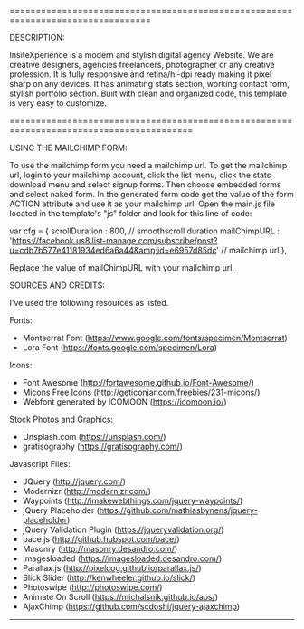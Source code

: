 =================================================================================

DESCRIPTION:

InsiteXperience is a modern and stylish digital agency Website. We are creative designers, agencies
freelancers, photographer or any creative profession. It is fully responsive and retina/hi-dpi ready
making it pixel sharp on any devices. It has animating stats section, working contact form, 
stylish portfolio section. 
Built with clean and organized code, this template is very easy to customize.

=========================================================================================


USING THE MAILCHIMP FORM:

To use the mailchimp form you need a mailchimp url. To get the mailchimp url, login to 
your mailchimp account, click the list menu, click the stats download menu and select signup forms. 
Then choose embedded forms and select naked form. In the generated form code get the value of 
the form ACTION attribute and use it as your mailchimp url. Open the main.js file located
in the template's "js" folder and look for this line of code: 

var cfg = {
    scrollDuration : 800, // smoothscroll duration
    mailChimpURL   : 'https://facebook.us8.list-manage.com/subscribe/post?u=cdb7b577e41181934ed6a6a44&amp;id=e6957d85dc'   // mailchimp url
},

Replace the value of mailChimpURL with your mailchimp url.


SOURCES AND CREDITS:

I've used the following resources as listed.

Fonts:
 - Montserrat Font (https://www.google.com/fonts/specimen/Montserrat)
 - Lora Font (https://fonts.google.com/specimen/Lora)

Icons:
 - Font Awesome (http://fortawesome.github.io/Font-Awesome/)
 - Micons Free Icons (http://geticonjar.com/freebies/231-micons/)
 - Webfont generated by ICOMOON (https://icomoon.io/)

Stock Photos and Graphics:
 - Unsplash.com (https://unsplash.com/)
 - gratisography (https://gratisography.com/)
 
Javascript Files:

 - JQuery (http://jquery.com/)
 - Modernizr (http://modernizr.com/)
 - Waypoints (http://imakewebthings.com/jquery-waypoints/)
 - jQuery Placeholder (https://github.com/mathiasbynens/jquery-placeholder)
 - jQuery Validation Plugin (https://jqueryvalidation.org/)
 - pace js (http://github.hubspot.com/pace/)
 - Masonry (http://masonry.desandro.com/)
 - Imagesloaded (https://imagesloaded.desandro.com/)
 - Parallax.js (http://pixelcog.github.io/parallax.js/)
 - Slick Slider (http://kenwheeler.github.io/slick/)
 - Photoswipe (http://photoswipe.com/)
 - Animate On Scroll (https://michalsnik.github.io/aos/)
 - AjaxChimp (https://github.com/scdoshi/jquery-ajaxchimp)


-------------------------------------------------------------------------------------------------------





